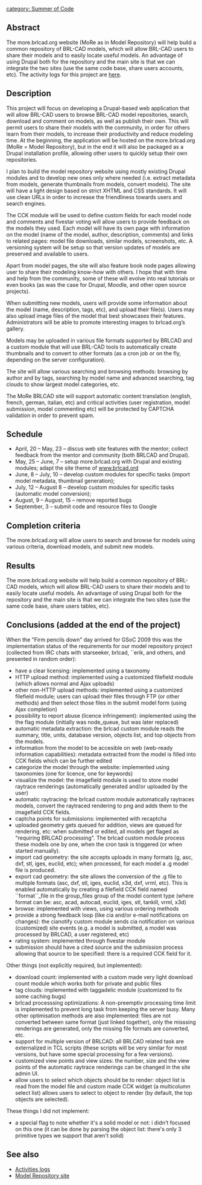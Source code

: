 [category: Summer of Code](category:_Summer_of_Code.md)

## Abstract

The more.brlcad.org website (MoRe as in Model Repository) will help
build a common repository of BRL-CAD models, which will allow BRL-CAD
users to share their models and to easily locate useful models. An
advantage of using Drupal both for the repository and the main site is
that we can integrate the two sites (use the same code base, share users
accounts, etc). The activity logs for this project are
[here](EBautu/More_Changelog.md).

## Description

This project will focus on developing a Drupal-based web application
that will allow BRL-CAD users to browse BRL-CAD model repositories,
search, download and comment on models, as well as publish their own.
This will permit users to share their models with the community, in
order for others learn from their models, to increase their productivity
and reduce modeling time. At the beginning, the application will be
hosted on the more.brlcad.org (MoRe = Model Repository), but in the end
it will also be packaged as a Drupal installation profile, allowing
other users to quickly setup their own repositories.

I plan to build the model repository website using mostly existing
Drupal modules and to develop new ones only where needed (i.e. extract
metadata from models, generate thumbnails from models, convert models).
The site will have a light design based on strict XHTML and CSS
standards. It will use clean URLs in order to increase the friendliness
towards users and search engines.

The CCK module will be used to define custom fields for each model node
and comments and fivestar voting will allow users to provide feedback on
the models they used. Each model will have its own page with information
on the model (name of the model, author, description, comments) and
links to related pages: model file downloads, similar models,
screenshots, etc. A versioning system will be setup so that version
updates of models are preserved and available to users.

Apart from model pages, the site will also feature book node pages
allowing user to share their modeling know-how with others. I hope that
with time and help from the community, some of these will evolve into
real tutorials or even books (as was the case for Drupal, Moodle, and
other open source projects).

When submitting new models, users will provide some information about
the model (name, description, tags, etc), and upload their file(s).
Users may also upload image files of the model that best showcases their
features. Administrators will be able to promote interesting images to
brlcad.org’s gallery.

Models may be uploaded in various file formats supported by BRLCAD and a
custom module that will use BRL-CAD tools to automatically create
thumbnails and to convert to other formats (as a cron job or on the fly,
depending on the server configuration).

The site will allow various searching and browsing methods: browsing by
author and by tags, searching by model name and advanced searching, tag
clouds to show largest model categories, etc.

The MoRe BRLCAD site will support automatic content translation
(english, french, german, italian, etc) and critical activities (user
registration, model submission, model commenting etc) will be protected
by CAPTCHA validation in order to prevent spam.

## Schedule

-   April, 20 – May, 23 – discus web site features with the mentor;
    collect feedback from the mentor and community (both BRLCAD and
    Drupal).
-   May, 25 – June, 7 – setup more.brlcad.org with Drupal and existing
    modules; adapt the site theme of www.brlcad.ord
-   June, 8 – July, 10 – develop custom modules for specific tasks
    (import model metadata, thumbnail generation);
-   July, 12 – August 8 – develop custom modules for specific tasks
    (automatic model conversion);
-   August, 9 – August, 15 – remove reported bugs
-   September, 3 – submit code and resource files to Google

## Completion criteria

The more.brlcad.org will allow users to search and browse for models
using various criteria, download models, and submit new models.

## Results

The more.brlcad.org website will help build a common repository of
BRL-CAD models, which will allow BRL-CAD users to share their models and
to easily locate useful models. An advantage of using Drupal both for
the repository and the main site is that we can integrate the two sites
(use the same code base, share users tables, etc).

## Conclusions (added at the end of the project)

When the "Firm pencils down" day arrived for GSoC 2009 this was the
implementation status of the requirements for our model repository
project (collected from IRC chats with starseeker, brlcad, \`\`erik, and
others, and presented in random order):

-   have a clear licensing: implemented using a taxonomy
-   HTTP upload method: implemented using a customized filefield module
    (which allows normal and Ajax uploads)
-   other non-HTTP upload methods: implemented using a customized
    filefield module; users can upload their files through FTP (or other
    methods) and then select those files in the submit model form (using
    Ajax completion)
-   possibility to report abuse (licence infringement): implemented
    using the the flag module (initially was node_queue, but was later
    replaced)
-   automatic metadata extraction: the brlcad custom module reads the
    summary, title, units, database version, objects list, and top
    objects from the models.
-   information from the model to be accesible on web (web-ready
    information capabilities): metadata extracted from the model is
    filled into CCK fields which can be further edited
-   categorize the model through the website: implemented using
    taxonomies (one for licence, one for keywords)
-   visualize the model: the imagefield module is used to store model
    raytrace renderings (automatically generated and/or uploaded by the
    user)
-   automatic raytracing: the brlcad custom module automatically
    raytraces models, convert the raytraced rendering to png and adds
    them to the imagefield CCK fields.
-   captcha points for submissions: implemented with recaptcha
-   uploaded geometry gets queued for addition, views are queued for
    rendering, etc: when submitted or edited, all models get flaged as
    "requiring BRLCAD processing". The brlcad custom module process
    these models one by one, when the cron task is triggered (or when
    started manually).
-   import cad geometry: the site accepts uploads in many formats (g,
    asc, dxf, stl, iges, euclid, etc); when processed, for each model a
    .g model file is produced.
-   export cad geometry: the site allows the conversion of the .g file
    to multiple formats (asc, dxf, stl, iges, euclid, x3d, dxf, vrml,
    etc). This is enabled automatically by creating a filefield CCK
    field named \`\`format\`\`_file in the group_files group of the
    model content type (where format can be: asc, acad, autocad, euclid,
    iges, stl, tankill, vrml, x3d)
-   browse: implemented with views, using various ordering methods
-   provide a strong feedback loop (like cia and/or e-mail notifications
    on changes): the cianotify custom module sends cia notification on
    various (customized) site events (e.g. a model is submitted, a model
    was processed by BRLCAD, a user registered, etc)
-   rating system: implemented through fivestar module
-   submission should have a cited source and the submission process
    allowing that source to be specified: there is a required CCK field
    for it.

Other things (not explicitly required, but implemented):

-   download count: implemented with a custom made very light download
    count module which works both for private and public files
-   tag clouds: implemented with taggadelic module (customized to fix
    some caching bugs)
-   brlcad processsing optimizations: A non-preemptiv processing time
    limit is implemented to prevent long task from keeping the server
    busy. Many other optimisation methods are also implemented: files
    are not converted between same format (just linked together), only
    the misssing renderings are generated, only the missing file formats
    are converted, etc.
-   support for multiple version of BRLCAD: all BRLCAD related task are
    externalized in TCL scripts (these scripts will be very similar for
    most versions, but have some special processing for a few versions).
-   customized view points and view sizes: the number, size and the view
    points of the automatic raytrace renderings can be changed in the
    site admin UI.
-   allow users to select which objects should be to render: object list
    is read from the model file and custom made CCK widget (a
    multicolumn select list) allows users to select to object to render
    (by default, the top objects are selected).

These things I did not implement:

-   a special flag to note whether it's a solid model or not: i didn't
    focused on this one (it can be done by parsing the object list:
    there's only 3 primitive types we support that aren't solid)

## See also

-   [Activities logs](EBautu/More_Changelog.md)
-   [Model Repository site](http://more.brlcad.org)
